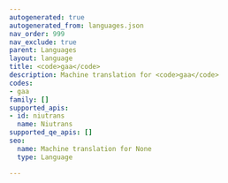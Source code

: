 ```yaml
---
autogenerated: true
autogenerated_from: languages.json
nav_order: 999
nav_exclude: true
parent: Languages
layout: language
title: <code>gaa</code>
description: Machine translation for <code>gaa</code>
codes:
- gaa
family: []
supported_apis:
- id: niutrans
  name: Niutrans
supported_qe_apis: []
seo:
  name: Machine translation for None
  type: Language

---
```


